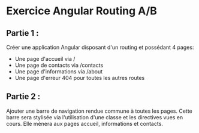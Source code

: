 # Exercice Angular Routing A/B

## Partie 1 :
Créer une application Angular disposant d'un routing et possédant 4 pages:
- Une page d'accueil via /
- Une page de contacts via /contacts
- Une page d'informations via /about
- Une page d'erreur 404 pour toutes les autres routes

## Partie 2 :
Ajouter une barre de navigation rendue commune à toutes les pages. Cette barre sera stylisée via l'utilisation d'une classe et les directives vues en cours. Elle mènera aux pages accueil, informations et contacts.